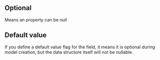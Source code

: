 ## Optional

Means an property can be null

## Default value

If you define a default value flag for the field, it means it is optional during model creation, but the data structure itself will not be nullable.
